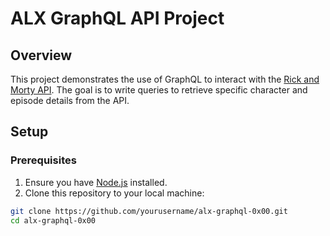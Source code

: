 # ALX GraphQL API Project

## Overview

This project demonstrates the use of GraphQL to interact with the [Rick and Morty API](https://rickandmortyapi.com/). The goal is to write queries to retrieve specific character and episode details from the API.

## Setup

### Prerequisites

1. Ensure you have [Node.js](https://nodejs.org/en/) installed.
2. Clone this repository to your local machine:

```bash
git clone https://github.com/yourusername/alx-graphql-0x00.git
cd alx-graphql-0x00
```